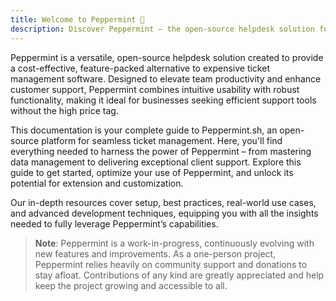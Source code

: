 ```yaml
---
title: Welcome to Peppermint 🍵
description: Discover Peppermint – the open-source helpdesk solution for effective, affordable support management.
---
```


Peppermint is a versatile, open-source helpdesk solution created to provide a cost-effective, feature-packed alternative to expensive ticket management software. Designed to elevate team productivity and enhance customer support, Peppermint combines intuitive usability with robust functionality, making it ideal for businesses seeking efficient support tools without the high price tag.

This documentation is your complete guide to Peppermint.sh, an open-source platform for seamless ticket management. Here, you'll find everything needed to harness the power of Peppermint – from mastering data management to delivering exceptional client support. Explore this guide to get started, optimize your use of Peppermint, and unlock its potential for extension and customization.

Our in-depth resources cover setup, best practices, real-world use cases, and advanced development techniques, equipping you with all the insights needed to fully leverage Peppermint’s capabilities.

> **Note**: Peppermint is a work-in-progress, continuously evolving with new features and improvements. As a one-person project, Peppermint relies heavily on community support and donations to stay afloat. Contributions of any kind are greatly appreciated and help keep the project growing and accessible to all.

